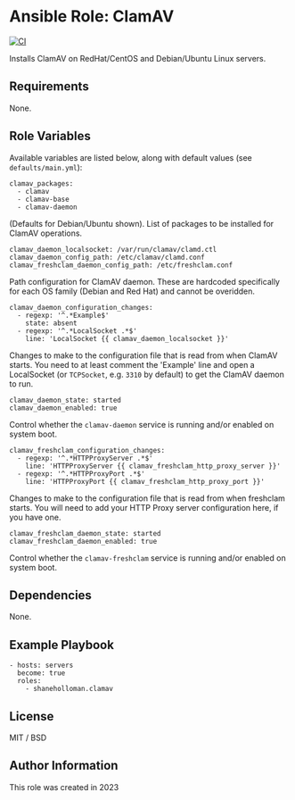 # Ansible Role: ClamAV

[![CI](https://github.com/shaneholloman-org/ansible-role-clamav/actions/workflows/ci.yml/badge.svg)](https://github.com/shaneholloman-org/ansible-role-clamav/actions/workflows/ci.yml)

Installs ClamAV on RedHat/CentOS and Debian/Ubuntu Linux servers.

## Requirements

None.

## Role Variables

Available variables are listed below, along with default values (see `defaults/main.yml`):

    clamav_packages:
      - clamav
      - clamav-base
      - clamav-daemon

(Defaults for Debian/Ubuntu shown). List of packages to be installed for ClamAV operations.

    clamav_daemon_localsocket: /var/run/clamav/clamd.ctl
    clamav_daemon_config_path: /etc/clamav/clamd.conf
    clamav_freshclam_daemon_config_path: /etc/freshclam.conf

Path configuration for ClamAV daemon. These are hardcoded specifically for each OS family (Debian and Red Hat) and cannot be overidden.

    clamav_daemon_configuration_changes:
      - regexp: '^.*Example$'
        state: absent
      - regexp: '^.*LocalSocket .*$'
        line: 'LocalSocket {{ clamav_daemon_localsocket }}'

Changes to make to the configuration file that is read from when ClamAV starts. You need to at least comment the 'Example' line and open a LocalSocket (or `TCPSocket`, e.g. `3310` by default) to get the ClamAV daemon to run.

    clamav_daemon_state: started
    clamav_daemon_enabled: true

Control whether the `clamav-daemon` service is running and/or enabled on system boot.

    clamav_freshclam_configuration_changes:
      - regexp: '^.*HTTPProxyServer .*$'
        line: 'HTTPProxyServer {{ clamav_freshclam_http_proxy_server }}'
      - regexp: '^.*HTTPProxyPort .*$'
        line: 'HTTPProxyPort {{ clamav_freshclam_http_proxy_port }}'

Changes to make to the configuration file that is read from when freshclam starts. You will need to add your HTTP Proxy server configuration here, if you have one.

    clamav_freshclam_daemon_state: started
    clamav_freshclam_daemon_enabled: true

Control whether the `clamav-freshclam` service is running and/or enabled on system boot.

## Dependencies

None.

## Example Playbook

    - hosts: servers
      become: true
      roles:
        - shaneholloman.clamav

## License

MIT / BSD

## Author Information

This role was created in 2023



